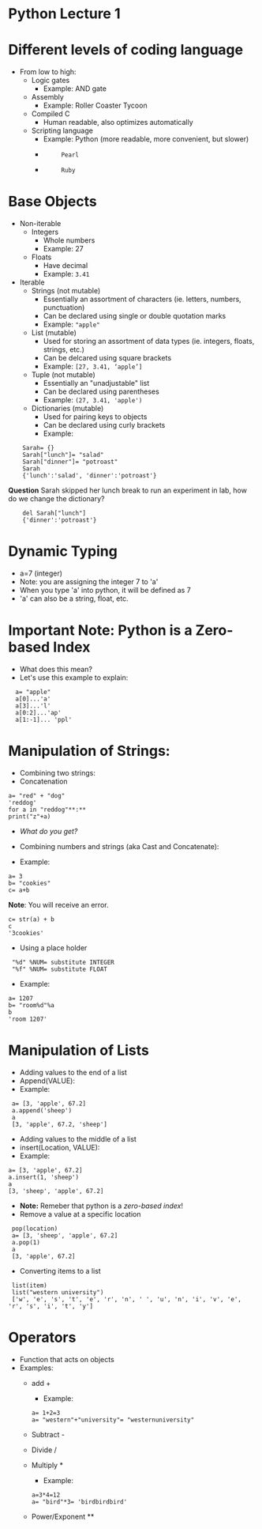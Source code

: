 # **Python Lecture 1**

# Different levels of coding language
* From low to high:
  * Logic gates
    * Example: AND gate
  * Assembly
    * Example: Roller Coaster Tycoon
  * Compiled C
    * Human readable, also optimizes automatically
  * Scripting language
    * Example: Python (more readable, more convenient, but slower)
    *          Pearl
    *          Ruby

# Base Objects
* Non-iterable 
  * Integers
    * Whole numbers
    * Example: 27
  * Floats
    * Have decimal
    * Example: `3.41`
* Iterable
  * Strings (not mutable)
    * Essentially an assortment of characters (ie. letters, numbers, punctuation)
    * Can be declared using single or double quotation marks
    * Example: `"apple"`
  * List (mutable)
    * Used for storing an assortment of data types (ie. integers, floats, strings, etc.)
    * Can be delcared using square brackets
    * Example: `[27, 3.41, ‘apple’]`
  * Tuple (not mutable)
    * Essentially an "unadjustable" list
    * Can be declared using parentheses 
    * Example: `(27, 3.41, 'apple')`
  * Dictionaries (mutable)
    * Used for pairing keys to objects
    * Can be declared using curly brackets
    * Example: 

```
    Sarah= {}
    Sarah["lunch"]= "salad"
    Sarah["dinner"]= "potroast"
    Sarah
    {'lunch':'salad', 'dinner':'potroast'}
```
 
 **Question** Sarah skipped her lunch break to run an experiment in lab, how do we change the dictionary?
 
```
    del Sarah["lunch"]
    {'dinner':'potroast'}
```

# Dynamic Typing
* a=7 (integer)
* Note: you are assigning the integer 7 to 'a'
* When you type 'a' into python, it will be defined as 7
* 'a' can also be a string, float, etc.

# Important Note: Python is a Zero-based Index
* What does this mean?
* Let's use this example to explain:
```
  a= "apple"
  a[0]...'a'
  a[3]...'l'
  a[0:2]...'ap'
  a[1:-1]... 'ppl'
```

# Manipulation of Strings:
* Combining two strings:
 * Concatenation
 ```
 a= "red" + "dog"
 'reddog'
 for a in "reddog"**:**
 print("z"+a)
```
 * *What do you get?* 
 
* Combining numbers and strings (aka Cast and Concatenate):
 * Example:
 ```
 a= 3 
 b= "cookies"
 c= a+b
 ```
 **Note**: You will receive an error.
 ```
 c= str(a) + b  
 c
 '3cookies'
 ```
* Using a place holder
```
 "%d" %NUM= substitute INTEGER
 "%f" %NUM= substitute FLOAT
 ```
 * Example:
 ```
 a= 1207
 b= "room%d"%a
 b
 'room 1207'
  ```

# Manipulation of Lists
* Adding values to the end of a list
 * Append(VALUE):
 * Example:
 ```
  a= [3, 'apple', 67.2]
  a.append('sheep')
  a
  [3, 'apple', 67.2, 'sheep']
  ```
 * Adding values to the middle of a list
  * insert(Location, VALUE):
  * Example:
  ```
  a= [3, 'apple', 67.2]
  a.insert(1, 'sheep')
  a
  [3, 'sheep', 'apple', 67.2]
  ```
  * **Note:** Remeber that python is a *zero-based index*!
 * Remove a value at a specific location
 ```
  pop(location)
  a= [3, 'sheep', 'apple', 67.2]
  a.pop(1)
  a
  [3, 'apple', 67.2]
  ```
 * Converting items to a list
 ```
  list(item)
  list("western university")
  ['w', 'e', 's', 't', 'e', 'r', 'n', ' ', 'u', 'n', 'i', 'v', 'e', 'r', 's', 'i', 't', 'y']
```


# Operators
* Function that acts on objects
* Examples:
  * add +
  
    * Example: 
    ```
    a= 1+2=3
    a= "western"+"university"= "westernuniversity"
    ```
    
  * Subtract -
  * Divide /
  * Multiply *
    * Example: 
    ```
    a=3*4=12
    a= "bird"*3= 'birdbirdbird'
    ```
  * Power/Exponent **  
  
